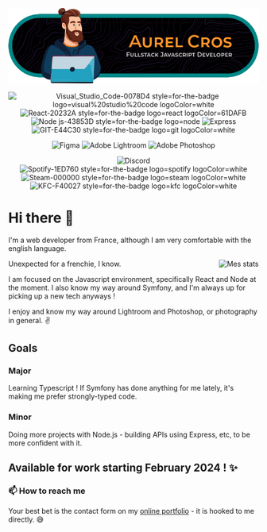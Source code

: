<div align="center">

![Bannière](https://github.com/Aurel-Cros/Aurel-Cros/blob/main/github-header-image.png)

![Visual_Studio_Code-0078D4 style=for-the-badge logo=visual%20studio%20code logoColor=white](https://github.com/Aurel-Cros/Aurel-Cros/assets/100714646/63c1b913-dae1-4614-a94f-2351192a5d87)
![React-20232A style=for-the-badge logo=react logoColor=61DAFB](https://github.com/Aurel-Cros/Aurel-Cros/assets/100714646/8fbd95e2-ca74-48b6-986d-d4b97dc30945)
![Node js-43853D style=for-the-badge logo=node](https://github.com/Aurel-Cros/Aurel-Cros/assets/100714646/dfb86577-bb70-436e-8feb-c969008903ff)
![Express](https://github.com/Aurel-Cros/Aurel-Cros/assets/100714646/36732ec5-2348-4caf-a0c5-0fa4bc5c65f6)
![GIT-E44C30 style=for-the-badge logo=git logoColor=white](https://github.com/Aurel-Cros/Aurel-Cros/assets/100714646/deb7c74c-e4a5-4500-97ca-22fbf4e5a450)

![Figma](https://img.shields.io/badge/figma-%23F24E1E.svg?style=for-the-badge&logo=figma&logoColor=white)
![Adobe Lightroom](https://img.shields.io/badge/Adobe%20Lightroom-31A8FF.svg?style=for-the-badge&logo=Adobe%20Lightroom&logoColor=white)
![Adobe Photoshop](https://img.shields.io/badge/adobe%20photoshop-%2331A8FF.svg?style=for-the-badge&logo=adobe%20photoshop&logoColor=white)
<!-- ![Adobe Illustrator](https://img.shields.io/badge/adobe%20illustrator-%23FF9A00.svg?style=for-the-badge&logo=adobe%20illustrator&logoColor=white) -->

![Discord](https://img.shields.io/badge/Discord-%235865F2.svg?style=for-the-badge&logo=discord&logoColor=white)
![Spotify-1ED760 style=for-the-badge logo=spotify logoColor=white](https://github.com/Aurel-Cros/Aurel-Cros/assets/100714646/c413758d-e57b-4df1-9dc0-942e31d2c45f)
![Steam-000000 style=for-the-badge logo=steam logoColor=white](https://github.com/Aurel-Cros/Aurel-Cros/assets/100714646/2510b89b-c821-435c-898e-4b8a24b3822f)
![KFC-F40027 style=for-the-badge logo=kfc logoColor=white](https://github.com/Aurel-Cros/Aurel-Cros/assets/100714646/9f0c755e-d5cc-4493-ab3c-9a6845d6bace)

  
</div>

# Hi there 👋

I'm a web developer from France, although I am very comfortable with the english language.

<img src="https://github-readme-stats.vercel.app/api/top-langs/?username=Aurel-Cros&theme=blue-green" alt="Mes stats" align="right" />

Unexpected for a frenchie, I know.

I am focused on the Javascript environment, specifically React and Node at the moment. I also know my way around Symfony, and I'm always up for picking up a new tech anyways !

I enjoy and know my way around Lightroom and Photoshop, or photography in general. :v:

## Goals

### Major

Learning Typescript ! If Symfony has done anything for me lately, it's making me prefer strongly-typed code.

### Minor 

Doing more projects with Node.js - building APIs using Express, etc, to be more confident with it.

## Available for work starting February 2024 ! ✨

### 📫 How to reach me

Your best bet is the contact form on my [online portfolio](https://aurelien-cros.fr) - it is hooked to me directly. 😅

<!--
**Aurel-Cros/Aurel-Cros** is a ✨ _special_ ✨ repository because its `README.md` (this file) appears on your GitHub profile.

Here are some ideas to get you started:

- 🔭 I’m currently working on ...
- 🌱 I’m currently learning ...
- 👯 I’m looking to collaborate on ...
- 🤔 I’m looking for help with ...
- 💬 Ask me about ...
- 📫 How to reach me: ...
- 😄 Pronouns: ...
- ⚡ Fun fact: ...
-->

